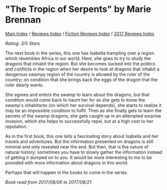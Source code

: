 # "The Tropic of Serpents" by Marie Brennan

[Main Index](../../../README.md) / [Reviews Index](../../README.md) / [Fiction Reviews Index](../README.md) / [2017 Reviews Index](README.md)

*Rating: 3/5 Stars*

The next book in the series, this one has Isabella trampling over a region which resembles Africa in our world. Here, she goes to try to study the dragons that inhabit the region. But she becomes sucked into the politics and conflicts in the region when her desire to look at dragons that inhabit a dangerous swampy region of the country is allowed by the ruler of the country; on condition that she brings back the eggs of the dragon that the ruler dearly wants.

She agrees and enters the swamp to learn about the dragons, but that condition would come back to haunt her for as she gets to know the swamp's inhabitants (on which her survival depends), she starts to realize it may be an impossible condition to fulfil. Then as she finally gets to learn the secrets of the swamp dragons, she gets caught up in an attempted surprise invasion, which she helps to successfully repel, but at a high cost to her reputation.

As in the first book, this one tells a fascinating story about Isabella and her travels and adventures. But the information presented on dragons is still minimal and only revealed near the end. But then, that is the nature of natural history; sometimes you have to slowly gather the information instead of getting it dumped on to you. It would be more interesting to me to be provided with more information about dragons in this world.

Perhaps that will happen in the books to come in the series.

*Book read from 2017/08/06 to 2017/08/21*
